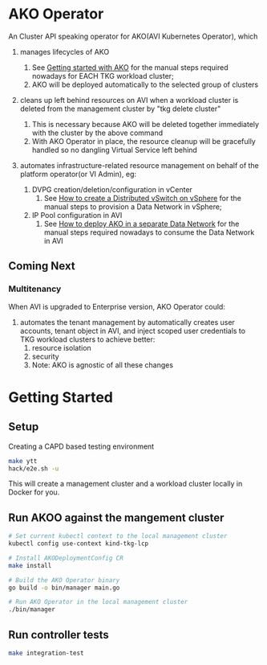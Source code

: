 # AKO Operator

An Cluster API speaking operator for AKO(AVI Kubernetes Operator), which

1. manages lifecycles of AKO
   1. See [Getting started with AKO](https://confluence.eng.vmware.com/display/TKG/Getting+started+with+AKO) for the manual steps required nowadays for EACH TKG workload cluster;
   2. AKO will be deployed automatically to the selected group of clusters

2. cleans up left behind resources on AVI when a workload cluster is deleted from the management cluster by "tkg delete cluster"
   1. This is necessary because AKO will be deleted together immediately with the cluster by the above command
   2. With AKO Operator in place, the resource cleanup will be gracefully handled so no dangling Virtual Service left behind

3. automates infrastructure-related resource management on behalf of the platform operator(or VI Admin), eg:
   1. DVPG creation/deletion/configuration in vCenter
      1. See [How to create a Distributed vSwitch on vSphere](https://confluence.eng.vmware.com/display/TKG/How+to+create+a+Distributed+vSwitch+on+vSphere) for the manual steps to provision a Data Network in vSphere;
   2. IP Pool configuration in AVI
      1. See [How to deploy AKO in a separate Data Network](https://confluence.eng.vmware.com/display/TKG/How+to+deploy+AKO+in+a+separate+Data+Network) for the manual steps required nowadays to consume the Data Network in AVI

## Coming Next

### Multitenancy

When AVI is upgraded to Enterprise version, AKO Operator could:

1. automates the tenant management by automatically creates user accounts, tenant object in AVI, and inject scoped user credentials to TKG workload clusters to achieve better:
   1. resource isolation
   2. security
   3. Note: AKO is agnostic of all these changes

# Getting Started

## Setup

Creating a CAPD based testing environment

```bash
make ytt
hack/e2e.sh -u
```

This will create a management cluster and a workload cluster locally in Docker
for you.

## Run AKOO against the mangement cluster
```bash
# Set current kubectl context to the local management cluster
kubectl config use-context kind-tkg-lcp

# Install AKODeploymentConfig CR
make install

# Build the AKO Operator binary
go build -o bin/manager main.go

# Run AKO Operator in the local management cluster
./bin/manager
```

## Run controller tests
```bash
make integration-test
```
